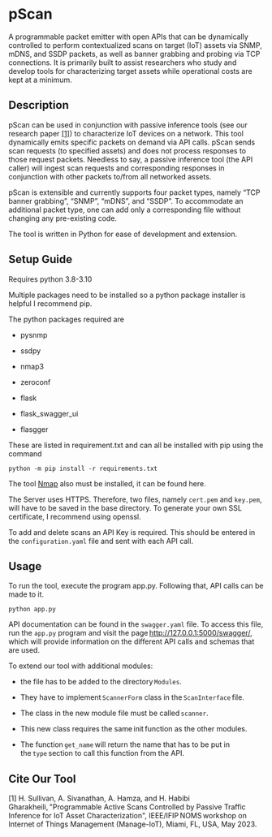 # pScan
A programmable packet emitter with open APIs that can be dynamically controlled to perform contextualized scans on target (IoT) assets via SNMP, mDNS, and SSDP packets, as well as banner grabbing and probing via TCP connections. It is primarily built to assist researchers who study and develop tools for characterizing target assets while operational costs are kept at a minimum. 
## Description
pScan can be used in conjunction with passive inference tools (see our research paper [[1]](#1)) to characterize IoT devices on a network. This tool dynamically emits specific packets on demand via API calls. pScan sends scan requests (to specified assets) and does not process responses to those request packets. Needless to say, a passive inference tool (the API caller) will ingest scan requests and corresponding responses in conjunction with other packets to/from all networked assets. 

pScan is extensible and currently supports four packet types, namely “TCP banner grabbing”, “SNMP”, “mDNS”, and “SSDP”. To accommodate an additional packet type, one can add only a corresponding file without changing any pre-existing code. 

The tool is written in Python for ease of development and extension. 

## Setup Guide
Requires python 3.8-3.10

Multiple packages need to be installed so a python package installer is helpful I recommend pip. 

The python packages required are 

- pysnmp 

- ssdpy 

- nmap3 

- zeroconf 

- flask 

- flask_swagger_ui 

- flasgger 


These are listed in requirement.txt and can all be installed with pip using the command 

```shell
python -m pip install -r requirements.txt
```


The tool [Nmap](https://nmap.org/download) also must be installed, it can be found here. 


The Server uses HTTPS. Therefore, two files, namely `cert.pem` and `key.pem`, will have to be saved in the base directory. To generate your own SSL certificate, I recommend using openssl. 

To add and delete scans an API Key is required. This should be entered in the `configuration.yaml` file and sent with each API call. 

## Usage

To run the tool, execute the program app.py. Following that, API calls can be made to it. 

```shell
python app.py
```

API documentation can be found in the `swagger.yaml` file. To access this file, run the `app.py` program and visit the page http://127.0.0.1:5000/swagger/, which will provide information on the different API calls and schemas that are used. 

To extend our tool with additional modules: 

* the file has to be added to the directory `Modules`. 

* They have to implement `ScannerForm` class in the `ScanInterface` file. 

* The class in the new module file must be called `scanner`. 

* This new class requires the same init function as the other modules. 

* The function `get_name` will return the name that has to be put in the `type` section to call this function from the API. 

## Cite Our Tool
<a id="1">[1]</a> 
H. Sullivan, A. Sivanathan, A. Hamza, and H. Habibi Gharakheili, "Programmable Active Scans Controlled by Passive Traffic Inference for IoT Asset Characterization", IEEE/IFIP NOMS workshop on Internet of Things Management (Manage-IoT), Miami, FL, USA, May 2023. 
